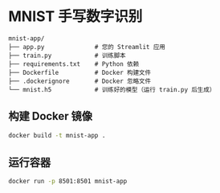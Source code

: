 # MNIST 手写数字识别

```text
mnist-app/
├── app.py              # 您的 Streamlit 应用
├── train.py            # 训练脚本
├── requirements.txt    # Python 依赖
├── Dockerfile          # Docker 构建文件
├── .dockerignore       # Docker 忽略文件
└── mnist.h5            # 训练好的模型（运行 train.py 后生成）
```

## 构建 Docker 镜像

```bash
docker build -t mnist-app .
```

## 运行容器

```bash
docker run -p 8501:8501 mnist-app
```
